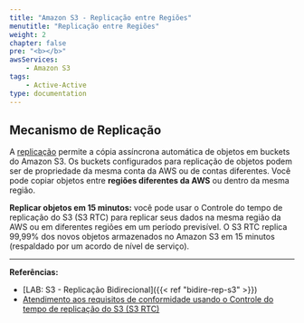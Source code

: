 ```yaml
---
title: "Amazon S3 - Replicação entre Regiões"
menutitle: "Replicação entre Regiões"
weight: 2
chapter: false
pre: "<b></b>"
awsServices: 
    - Amazon S3
tags:
    - Active-Active
type: documentation
---
```



## Mecanismo de Replicação
A [replicação](https://docs.aws.amazon.com/pt_br/AmazonS3/latest/dev/replication.html) permite a cópia assíncrona automática de objetos em buckets do Amazon S3. Os buckets configurados para replicação de objetos podem ser de propriedade da mesma conta da AWS ou de contas diferentes. Você pode copiar objetos entre **regiões diferentes da AWS** ou dentro da mesma região.

**Replicar objetos em 15 minutos:** você pode usar o Controle do tempo de replicação do S3 (S3 RTC) para replicar seus dados na mesma região da AWS ou em diferentes regiões em um período previsível. O S3 RTC replica 99,99% dos novos objetos armazenados no Amazon S3 em 15 minutos (respaldado por um acordo de nível de serviço).

---
**Referências:**
- [LAB: S3 - Replicação Bidirecional]({{< ref "bidire-rep-s3" >}})
- [Atendimento aos requisitos de conformidade usando o Controle do tempo de replicação do S3 (S3 RTC)](https://docs.aws.amazon.com/pt_br/AmazonS3/latest/userguide/replication-time-control.html)
